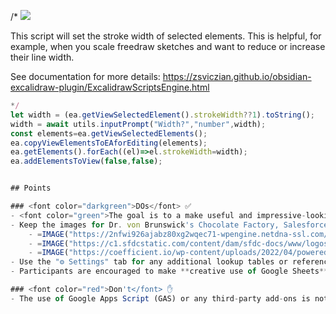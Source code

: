 /*
![](https://raw.githubusercontent.com/zsviczian/obsidian-excalidraw-plugin/master/images/scripts-stroke-width.jpg)

This script will set the stroke width of selected elements. This is helpful, for example, when you scale freedraw sketches and want to reduce or increase their line width.

See documentation for more details:
https://zsviczian.github.io/obsidian-excalidraw-plugin/ExcalidrawScriptsEngine.html

```javascript
*/
let width = (ea.getViewSelectedElement().strokeWidth??1).toString();
width = await utils.inputPrompt("Width?","number",width);
const elements=ea.getViewSelectedElements();
ea.copyViewElementsToEAforEditing(elements);
ea.getElements().forEach((el)=>el.strokeWidth=width);
ea.addElementsToView(false,false);


## Points

### <font color="darkgreen">DOs</font> ✅
- <font color="green">The goal is to a make useful and impressive-looking summary sales dashboard.</font>
- Keep the images for Dr. von Brunswick's Chocolate Factory, Salesforce, and Coefficient somewhere on your final Dashboard.
	- =IMAGE("https://2nfwi926ajabz80xg2wqec71-wpengine.netdna-ssl.com/wp-content/uploads/2022/06/sgc_icon.png",1)
	- =IMAGE("https://c1.sfdcstatic.com/content/dam/sfdc-docs/www/logos/logo-salesforce.svg")
	- =IMAGE("https://coefficient.io/wp-content/uploads/2022/04/powered-by-coefficient-2x-white.png")
- Use the "⚙️ Settings" tab for any additional lookup tables or reference cells you need.
- Participants are encouraged to make **creative use of Google Sheets** functionalities including, but not limited to, **Data Validations, Advanced Formulas, Conditional Formatting, People Chips, Sparklines, Charts, Pivot Tables, Filter Views, and Slicers**.

### <font color="red">Don't</font> ✋
- The use of Google Apps Script (GAS) or any third-party add-ons is not allowed.